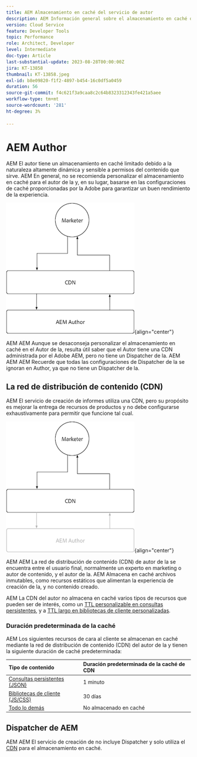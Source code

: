 ```yaml
---
title: AEM Almacenamiento en caché del servicio de autor
description: AEM Información general sobre el almacenamiento en caché del servicio de autor as a Cloud Service de.
version: Cloud Service
feature: Developer Tools
topic: Performance
role: Architect, Developer
level: Intermediate
doc-type: Article
last-substantial-update: 2023-08-28T00:00:00Z
jira: KT-13858
thumbnail: KT-13858.jpeg
exl-id: b8e09820-f1f2-4897-b454-16c0df5a0459
duration: 56
source-git-commit: f4c621f3a9caa8c2c64b8323312343fe421a5aee
workflow-type: tm+mt
source-wordcount: '281'
ht-degree: 3%

---
```


# AEM Author

AEM El autor tiene un almacenamiento en caché limitado debido a la naturaleza altamente dinámica y sensible a permisos del contenido que sirve. AEM En general, no se recomienda personalizar el almacenamiento en caché para el autor de la y, en su lugar, basarse en las configuraciones de caché proporcionadas por la Adobe para garantizar un buen rendimiento de la experiencia.

![AEM Diagrama de información general de caché de autor](./assets/author/author-all.png){align="center"}

AEM AEM Aunque se desaconseja personalizar el almacenamiento en caché en el Autor de la, resulta útil saber que el Autor tiene una CDN administrada por el Adobe AEM, pero no tiene un Dispatcher de la. AEM AEM AEM Recuerde que todas las configuraciones de Dispatcher de la se ignoran en Author, ya que no tiene un Dispatcher de la.

## La red de distribución de contenido (CDN)

AEM El servicio de creación de informes utiliza una CDN, pero su propósito es mejorar la entrega de recursos de productos y no debe configurarse exhaustivamente para permitir que funcione tal cual.

![AEM Diagrama de información general de publicación en caché](./assets/author/author-cdn.png){align="center"}

AEM AEM La red de distribución de contenido (CDN) de autor de la se encuentra entre el usuario final, normalmente un experto en marketing o autor de contenido, y el autor de la. AEM Almacena en caché archivos inmutables, como recursos estáticos que alimentan la experiencia de creación de la, y no contenido creado.

AEM La CDN del autor no almacena en caché varios tipos de recursos que pueden ser de interés, como un [TTL personalizable en consultas persistentes](https://experienceleague.adobe.com/docs/experience-manager-cloud-service/content/headless/graphql-api/persisted-queries.html?author-instances), y a [TTL largo en bibliotecas de cliente personalizadas](https://experienceleague.adobe.com/docs/experience-manager-cloud-service/content/implementing/content-delivery/caching.html#client-side-libraries).

### Duración predeterminada de la caché

AEM Los siguientes recursos de cara al cliente se almacenan en caché mediante la red de distribución de contenido (CDN) del autor de la y tienen la siguiente duración de caché predeterminada:

| Tipo de contenido | Duración predeterminada de la caché de CDN |
|:------------ |:---------- |
| [Consultas persistentes (JSON)](https://experienceleague.adobe.com/docs/experience-manager-cloud-service/content/headless/graphql-api/persisted-queries.html?author-instances) | 1 minuto |
| [Bibliotecas de cliente (JS/CSS)](https://experienceleague.adobe.com/docs/experience-manager-cloud-service/content/implementing/content-delivery/caching.html#client-side-libraries) | 30 días |
| [Todo lo demás](https://experienceleague.adobe.com/docs/experience-manager-cloud-service/content/implementing/content-delivery/caching.html#other-content) | No almacenado en caché |


## Dispatcher de AEM

AEM AEM El servicio de creación de no incluye Dispatcher y solo utiliza el [CDN](#cdn) para el almacenamiento en caché.
